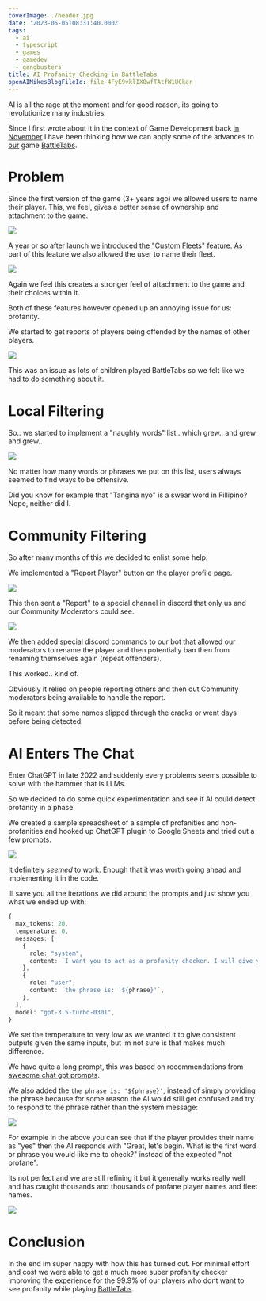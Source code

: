 ```yaml
---
coverImage: ./header.jpg
date: '2023-05-05T08:31:40.000Z'
tags:
  - ai
  - typescript
  - games
  - gamedev
  - gangbusters
title: AI Profanity Checking in BattleTabs
openAIMikesBlogFileId: file-4FyE9vklIX8wfTAtfW1UCkar
---
```


AI is all the rage at the moment and for good reason, its going to revolutionize many industries.

Since I first wrote about it in the context of Game Development back [in November](https://mikecann.co.uk/posts/ai-and-the-future-of-game-development) I have been thinking how we can apply some of the advances to [our](https://gangbusters.io/) game [BattleTabs](https://battletabs.io/).

# Problem

Since the first version of the game (3+ years ago) we allowed users to name their player. This, we feel, gives a better sense of ownership and attachment to the game.

[![](./signup.png)](./signup.png)

A year or so after launch [we introduced the "Custom Fleets" feature](https://mikecann.co.uk/posts/battletabs-ships-and-fleets-update). As part of this feature we also allowed the user to name their fleet.

[![](./fleet-name.png)](./fleet-name.png)

Again we feel this creates a stronger feel of attachment to the game and their choices within it.

Both of these features however opened up an annoying issue for us: profanity.

We started to get reports of players being offended by the names of other players.

[![](./early.png)](./early.png)

This was an issue as lots of children played BattleTabs so we felt like we had to do something about it.

# Local Filtering

So.. we started to implement a "naughty words" list.. which grew.. and grew and grew..

[![](./list.png)](./list.png)

No matter how many words or phrases we put on this list, users always seemed to find ways to be offensive.

Did you know for example that "Tangina nyo" is a swear word in Fillipino? Nope, neither did I.

# Community Filtering

So after many months of this we decided to enlist some help.

We implemented a "Report Player" button on the player profile page.

[![](./report.png)](./report.png)

This then sent a "Report" to a special channel in discord that only us and our Community Moderators could see.

[![](./reports.png)](./reports.png)

We then added special discord commands to our bot that allowed our moderators to rename the player and then potentially ban then from renaming themselves again (repeat offenders).

This worked.. kind of.

Obviously it relied on people reporting others and then out Community moderators being available to handle the report.

So it meant that some names slipped through the cracks or went days before being detected.

# AI Enters The Chat

Enter ChatGPT in late 2022 and suddenly every problems seems possible to solve with the hammer that is LLMs.

So we decided to do some quick experimentation and see if AI could detect profanity in a phase.

We created a sample spreadsheet of a sample of profanities and non-profanities and hooked up ChatGPT plugin to Google Sheets and tried out a few prompts.

[![](./sheet.png)](./sheet.png)

It definitely _seemed_ to work. Enough that it was worth going ahead and implementing it in the code.

Ill save you all the iterations we did around the prompts and just show you what we ended up with:

```ts
{
  max_tokens: 20,
  temperature: 0,
  messages: [
    {
      role: "system",
      content: `I want you to act as a profanity checker. I will give you potentially profane word or phrase and you will tell me if it is profane or not. Do not provide personal opinions or assumptions. Do not respond asking how you can assist. Simply respond with the words 'profane' or 'not profane'. If it is profane you may also give a very short explanation of why you think it is profane.`,
    },
    {
      role: "user",
      content: `the phrase is: '${phrase}'`,
    },
  ],
  model: "gpt-3.5-turbo-0301",
}
```

We set the temperature to very low as we wanted it to give consistent outputs given the same inputs, but im not sure is that makes much difference.

We have quite a long prompt, this was based on recommendations from [awesome chat gpt prompts](https://github.com/f/awesome-chatgpt-prompts).

We also added the `the phrase is: '${phrase}'`, instead of simply providing the phrase because for some reason the AI would still get confused and try to respond to the phrase rather than the system message:

[![](./whoops.png)](./whoops.png)

For example in the above you can see that if the player provides their name as "yes" then the AI responds with "Great, let's begin. What is the first word or phrase you would like me to check?" instead of the expected "not profane".

Its not perfect and we are still refining it but it generally works really well and has caught thousands and thousands of profane player names and fleet names.

[![](./results.png)](./results.png)

# Conclusion

In the end im super happy with how this has turned out. For minimal effort and cost we were able to get a much more super profanity checker improving the experience for the 99.9% of our players who dont want to see profanity while playing [BattleTabs](https://mikecann.co.uk).
